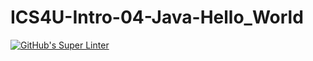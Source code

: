 # ICS4U-Intro-04-Java-Hello_World
[![GitHub's Super Linter](https://github.com/Mr-Coxall/ICS4U-Intro-04-Java-Hello_World/workflows/GitHub's%20Super%20Linter/badge.svg)](https://github.com/Mr-Coxall/ICS4U-Intro-04-Java-Hello_World/actions) 
